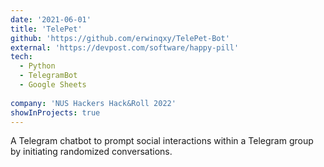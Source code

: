 ```yaml
---
date: '2021-06-01'
title: 'TelePet'
github: 'https://github.com/erwinqxy/TelePet-Bot'
external: 'https://devpost.com/software/happy-pill'
tech:
  - Python
  - TelegramBot 
  - Google Sheets 
  
company: 'NUS Hackers Hack&Roll 2022'
showInProjects: true
---
```


A Telegram chatbot to prompt social interactions within a Telegram group by initiating randomized conversations.